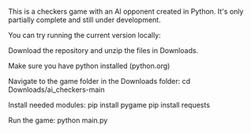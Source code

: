 This is a checkers game with an AI opponent created in Python. It's only partially complete and still under development.



You can try running the current version locally:

Download the repository and unzip the files in Downloads.

Make sure you have python installed (python.org)

Navigate to the game folder in the Downloads folder:
cd Downloads/ai_checkers-main

Install needed modules:
pip install pygame
pip install requests

Run the game:
python main.py
